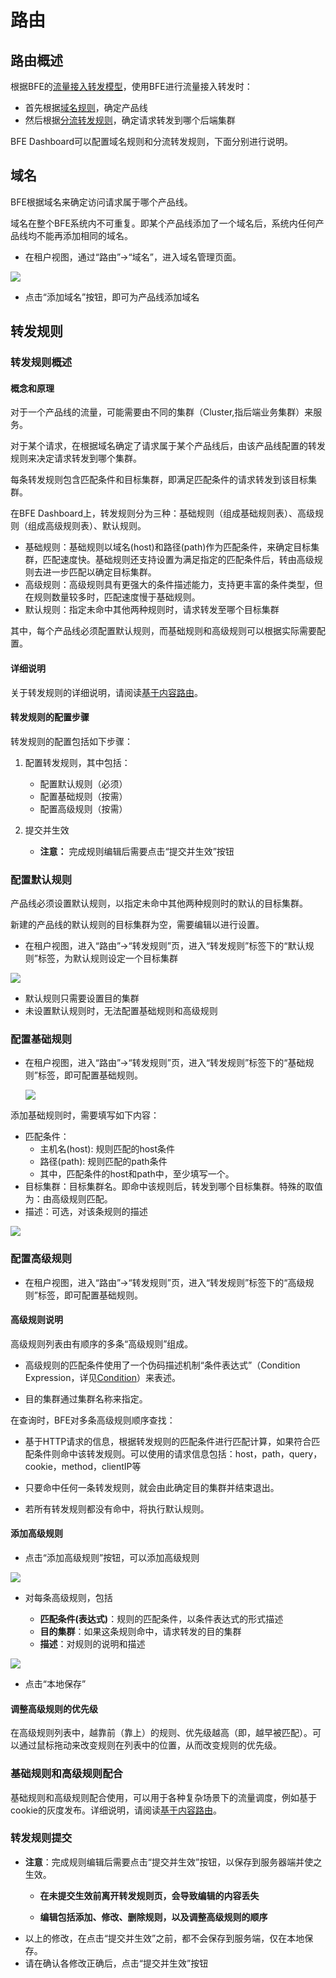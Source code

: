 
# 路由

## 路由概述

根据BFE的[流量接入转发模型](https://www.bfe-networks.net/zh_cn/introduction/forward_model/)，使用BFE进行流量接入转发时：

- 首先根据[域名规则](https://www.bfe-networks.net/zh_cn/configuration/server_data_conf/host_rule.data/)，确定产品线
- 然后根据[分流转发规则](https://www.bfe-networks.net/zh_cn/introduction/route/)，确定请求转发到哪个后端集群

BFE Dashboard可以配置域名规则和分流转发规则，下面分别进行说明。

## 域名

BFE根据域名来确定访问请求属于哪个产品线。

域名在整个BFE系统内不可重复。即某个产品线添加了一个域名后，系统内任何产品线均不能再添加相同的域名。

- 在租户视图，通过“路由”->“域名”，进入域名管理页面。


![](../media/domain-name.png)

-   点击“添加域名”按钮，即可为产品线添加域名

## 转发规则

### 转发规则概述

#### 概念和原理

对于一个产品线的流量，可能需要由不同的集群（Cluster,指后端业务集群）来服务。

对于某个请求，在根据域名确定了请求属于某个产品线后，由该产品线配置的转发规则来决定请求转发到哪个集群。

每条转发规则包含匹配条件和目标集群，即满足匹配条件的请求转发到该目标集群。

在BFE Dashboard上，转发规则分为三种：基础规则（组成基础规则表）、高级规则（组成高级规则表）、默认规则。

- 基础规则：基础规则以域名(host)和路径(path)作为匹配条件，来确定目标集群，匹配速度快。基础规则还支持设置为满足指定的匹配条件后，转由高级规则去进一步匹配以确定目标集群。
- 高级规则：高级规则具有更强大的条件描述能力，支持更丰富的条件类型，但在规则数量较多时，匹配速度慢于基础规则。
- 默认规则：指定未命中其他两种规则时，请求转发至哪个目标集群

其中，每个产品线必须配置默认规则，而基础规则和高级规则可以根据实际需要配置。

#### 详细说明

关于转发规则的详细说明，请阅读[基于内容路由](https://www.bfe-networks.net/zh_cn/introduction/route/)。

#### 转发规则的配置步骤

转发规则的配置包括如下步骤：

1. 配置转发规则，其中包括：
   - 配置默认规则（必须）
   - 配置基础规则（按需）
   - 配置高级规则（按需）
   
3. 提交并生效

     - **注意：** 完成规则编辑后需要点击“提交并生效”按钮


### 配置默认规则

产品线必须设置默认规则，以指定未命中其他两种规则时的默认的目标集群。

新建的产品线的默认规则的目标集群为空，需要编辑以进行设置。

- 在租户视图，进入“路由”-\>“转发规则”页，进入“转发规则”标签下的“默认规则”标签，为默认规则设定一个目标集群

![](../media/rule_default.png)

-   默认规则只需要设置目的集群
-   未设置默认规则时，无法配置基础规则和高级规则

### 配置基础规则

- 在租户视图，进入“路由”-\>“转发规则”页，进入“转发规则”标签下的“基础规则”标签，即可配置基础规则。

  ![](../media/rules_basic.png)

添加基础规则时，需要填写如下内容：

- 匹配条件：
  - 主机名(host): 规则匹配的host条件
  - 路径(path): 规则匹配的path条件
  - 其中，匹配条件的host和path中，至少填写一个。
- 目标集群：目标集群名。即命中该规则后，转发到哪个目标集群。特殊的取值为：由高级规则匹配。
- 描述：可选，对该条规则的描述

![](../media/rules_basic_add.png)

### 配置高级规则

- 在租户视图，进入“路由”-\>“转发规则”页，进入“转发规则”标签下的“高级规则”标签，即可配置基础规则。

#### 高级规则说明

高级规则列表由有顺序的多条“高级规则”组成。

-   高级规则的匹配条件使用了一个伪码描述机制“条件表达式”（Condition Expression，详见[Condition](https://www.bfe-networks.net/zh_cn/condition/condition_grammar/)）来表述。
    
-   目的集群通过集群名称来指定。

在查询时，BFE对多条高级规则顺序查找：

-   基于HTTP请求的信息，根据转发规则的匹配条件进行匹配计算，如果符合匹配条件则命中该转发规则。可以使用的请求信息包括：host，path，query，cookie，method，clientIP等
    
-   只要命中任何一条转发规则，就会由此确定目的集群并结束退出。

-   若所有转发规则都没有命中，将执行默认规则。

#### 添加高级规则

-   点击“添加高级规则”按钮，可以添加高级规则

![](../media/rules_advanced.png)

-   对每条高级规则，包括

    -   **匹配条件(表达式)**：规则的匹配条件，以条件表达式的形式描述
    -   **目的集群**：如果这条规则命中，请求转发的目的集群
    -   **描述**：对规则的说明和描述

![](../media/rules_advanced_add.png)

-   点击“本地保存”


#### 调整高级规则的优先级

在高级规则列表中，越靠前（靠上）的规则、优先级越高（即，越早被匹配）。可以通过鼠标拖动来改变规则在列表中的位置，从而改变规则的优先级。

### 基础规则和高级规则配合

基础规则和高级规则配合使用，可以用于各种复杂场景下的流量调度，例如基于cookie的灰度发布。详细说明，请阅读[基于内容路由](https://www.bfe-networks.net/zh_cn/introduction/route/)。

### 转发规则提交

-   **注意**：完成规则编辑后需要点击“提交并生效”按钮，以保存到服务器端并使之生效。
    -   **在未提交生效前离开转发规则页，会导致编辑的内容丢失**
        
    -   **编辑包括添加、修改、删除规则，以及调整高级规则的顺序**
-   以上的修改，在点击“提交并生效”之前，都不会保存到服务端，仅在本地保存。
-   请在确认各修改正确后，点击“提交并生效”按钮

